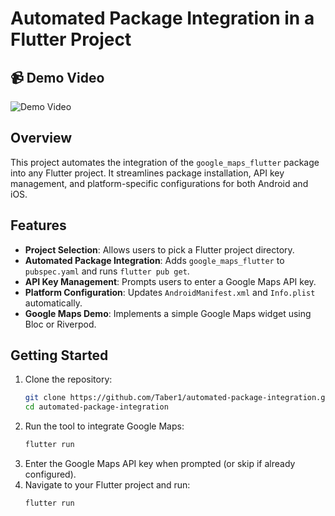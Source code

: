 # Automated Package Integration in a Flutter Project

## 📹 Demo Video
![Demo Video](./output.gif)

## Overview
This project automates the integration of the `google_maps_flutter` package into any Flutter project. It streamlines package installation, API key management, and platform-specific configurations for both Android and iOS.

## Features
- **Project Selection**: Allows users to pick a Flutter project directory.
- **Automated Package Integration**: Adds `google_maps_flutter` to `pubspec.yaml` and runs `flutter pub get`.
- **API Key Management**: Prompts users to enter a Google Maps API key.
- **Platform Configuration**: Updates `AndroidManifest.xml` and `Info.plist` automatically.
- **Google Maps Demo**: Implements a simple Google Maps widget using Bloc or Riverpod.

## Getting Started
1. Clone the repository:
   ```sh
   git clone https://github.com/Taber1/automated-package-integration.git
   cd automated-package-integration
   ```
2. Run the tool to integrate Google Maps:
   ```sh
   flutter run
   ```
3. Enter the Google Maps API key when prompted (or skip if already configured).
4. Navigate to your Flutter project and run:
   ```sh
   flutter run
   ```

